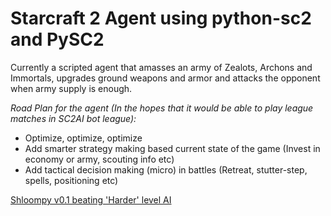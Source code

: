 # Starcraft 2 Agent using python-sc2 and PySC2

Currently a scripted agent that amasses an army of Zealots, Archons and Immortals, upgrades ground weapons and armor and attacks the opponent when army supply is enough.

 _Road Plan for the agent (In the hopes that it would be able to play league matches in SC2AI bot league):_

- Optimize, optimize, optimize
- Add smarter strategy making based current state of the game (Invest in economy or army, scouting info etc)
- Add tactical decision making (micro) in battles (Retreat, stutter-step, spells, positioning etc)

[Shloompy v0.1 beating 'Harder' level AI](https://www.youtube.com/watch?v=8C_q2S9ocLE)
